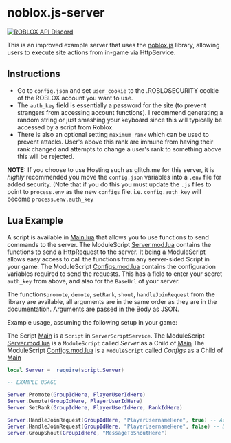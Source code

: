 
# noblox.js-server

  

[![ROBLOX API Discord](https://img.shields.io/badge/discord-roblox%20api%20chat-blue.svg?style=flat-square)](https://discord.gg/EDXNdAT)

  

This is an improved example server that uses the [noblox.js](https://github.com/suufi/noblox.js) library, allowing users to execute site actions from in-game via HttpService.

## Instructions

- Go to `config.json` and set `user_cookie` to the .ROBLOSECURITY cookie of the ROBLOX account you want to use. 
- The `auth_key` field is essentially a password for the site (to prevent strangers from accessing account functions).  I recommend generating a random string or just smashing your keyboard since this will typically be accessed by a script from Roblox.
- There is also an optional setting `maximum_rank` which can be used to prevent attacks. User's above this rank are immune from having their rank changed and attempts to change a user's rank to something above this will be rejected.

**NOTE:** If you choose to use Hosting such as glitch.me for this server, it is *highly* recommended you move the `config.json` variables into a `.env` file for added security.
(Note that if you do this you must update the `.js` files to point to `process.env` as the new `configs` file.
i.e. `config.auth_key` will become `process.env.auth_key`


## Lua Example

A script is available in [Main.lua](./lua/Main.lua) that allows you to use functions to send commands to the server. 
The ModuleScript [Server.mod.lua](./lua/Server.mod.lua) contains the functions to send a HttpRequest to the server. It being a ModuleScript allows easy access to call the functions from any server-sided Script in your game.
The ModuleScript [Configs.mod.lua](./lua/Configs.mod.lua) contains the configuration variables required to send the requests. This has a field to enter your secret `auth_key` from above, and also for the `BaseUrl` of your server.

The functions`promote`, `demote`, `setRank`, `shout`, `handleJoinRequest` from the library are available, all arguments are in the same order as they are in the documentation. Arguments are passed in the Body as JSON.

Example usage, assuming the following setup in your game:

The Script [Main](./lua/Main.lua) is a `Script` in `ServerScriptService`.
The ModuleScript [Server.mod.lua](./lua/Server.mod.lua) is a `ModuleScript` called *Server* as a Child of [Main](./lua/Main.lua)
The ModuleScript [Configs.mod.lua](./lua/Configs.mod.lua) is a `ModuleScript` called *Configs* as a Child of [Main](./lua/Main.lua)


```lua
local Server =  require(script.Server)

-- EXAMPLE USAGE

Server.Promote(GroupIdHere, PlayerUserIdHere)
Server.Demote(GroupIdHere, PlayerUserIdHere)
Server.SetRank(GroupIdHere, PlayerUserIdHere, RankIdHere)

Server.HandleJoinRequest(GroupIdHere, "PlayerUsernameHere", true) -- Accept the request
Server.HandleJoinRequest(GroupIdHere, "PlayerUsernameHere", false) -- Decline the request
Server.GroupShout(GroupIdHere, "MessageToShoutHere")
```
